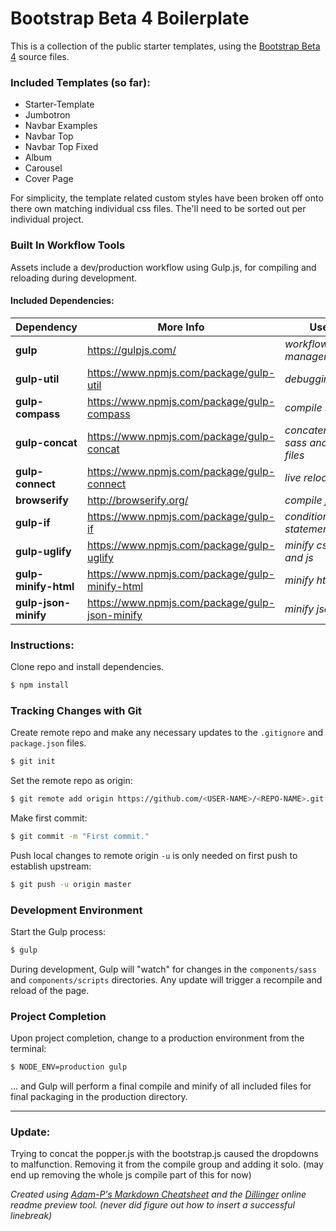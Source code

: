 # Bootstrap Beta 4 Boilerplate
This is a collection of the public starter templates, using the [Bootstrap Beta 4](http://getbootstrap.com/) source files.

### Included Templates (so far):
- Starter-Template
- Jumbotron
- Navbar Examples
- Navbar Top
- Navbar Top Fixed
- Album
- Carousel
- Cover Page
 
For simplicity, the template related custom styles have been broken off onto there own matching individual css files. The'll need to be sorted out per individual project.

### Built In Workflow Tools
Assets include a dev/production workflow using Gulp.js, for compiling and reloading during development.

#### Included Dependencies:
| Dependency | More Info | Use |
| ------ | ------ | ------ |
| **gulp** | https://gulpjs.com/ | *workflow manager* |
| **gulp-util** | https://www.npmjs.com/package/gulp-util | *debugging* |
| **gulp-compass** | https://www.npmjs.com/package/gulp-compass | *compile sass* |
| **gulp-concat** | https://www.npmjs.com/package/gulp-concat | *concatenating sass and js files*  |
| **gulp-connect** | https://www.npmjs.com/package/gulp-connect | *live reload* |
| **browserify** | http://browserify.org/ | *compile js*|
| **gulp-if** | https://www.npmjs.com/package/gulp-if |*conditional statements*|
| **gulp-uglify** | https://www.npmjs.com/package/gulp-uglify |*minify css and js* |
| **gulp-minify-html** | https://www.npmjs.com/package/gulp-minify-html |*minify html* |
| **gulp-json-minify** | https://www.npmjs.com/package/gulp-json-minify |*minify json* |

### Instructions:
Clone repo and install dependencies.
```sh
$ npm install
```
### Tracking Changes with Git
Create remote repo and make any necessary updates to the `.gitignore` and `package.json` files.
```sh
$ git init
```
Set the remote repo as origin:
```sh
$ git remote add origin https://github.com/<USER-NAME>/<REPO-NAME>.git
```
Make first commit:
```sh
$ git commit -m "First commit." 
```
Push local changes to remote origin `-u` is only needed on first push to establish upstream:
```sh
$ git push -u origin master
```
### Development Environment
Start the Gulp process:
```sh
$ gulp
```
During development, Gulp will "watch" for changes in the `components/sass` and `components/scripts` directories. Any update will trigger a recompile and reload of the page.

### Project Completion
Upon project completion, change to a production environment from the terminal:
```sh
$ NODE_ENV=production gulp
```
... and Gulp will perform a final compile and minify of all included files for final packaging in the production directory.

---

### Update:
Trying to concat the popper.js with the bootstrap.js caused the dropdowns to malfunction. Removing it from the compile group and adding it solo. (may end up removing the whole js compile part of this for now)

*Created using [Adam-P's Markdown Cheatsheet](https://github.com/adam-p/markdown-here/wiki/Markdown-Cheatsheet) and the [Dillinger](http://dillinger.io/) online readme preview tool.
(never did figure out how to insert a successful linebreak)*